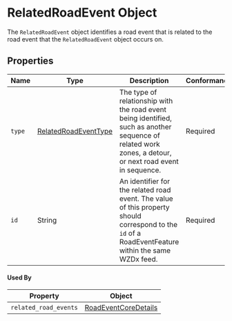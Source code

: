 # RelatedRoadEvent Object
The `RelatedRoadEvent` object identifies a road event that is related to the road event that the `RelatedRoadEvent` object occurs on.

## Properties 
Name | Type | Description | Conformance | Notes
--- | --- | --- | --- | ---
`type` | [RelatedRoadEventType](/spec-content/enumerated-types/RelatedRoadEventType.md) | The type of relationship with the road event being identified, such as another sequence of related work zones, a detour, or next road event in sequence. | Required |
`id` | String | An identifier for the related road event. The value of this property should correspond to the `id` of a RoadEventFeature within the same WZDx feed. | Required |

#### Used By
Property | Object
--- | ---
`related_road_events` | [RoadEventCoreDetails](/spec-content/objects/RoadEventCoreDetails.md)
